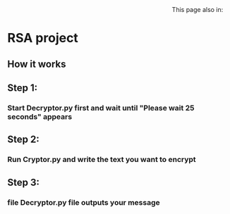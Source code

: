<div align="right">
  This page also in:
  <a title="Русский" href="README_ru.md"><img src="https://upload.wikimedia.org/wikipedia/commons/thumb/a/a2/Flag_of_Russia_%28Kremlin.ru%29.svg/640px-Flag_of_Russia_%28Kremlin.ru%29.svg.png" height="11px"/></a>
  </div>

<h1>RSA project</h1>
<h2>How it works</h2>
<h2>Step 1:</h2>
<h3>Start Decryptor.py first and wait until "Please wait 25 seconds" appears </h3>
<h2>Step 2:</h2>
<h3>Run Cryptor.py and write the text you want to encrypt </h3>
<h2>Step 3:</h2>
<h3>file Decryptor.py file outputs your message</h3>
